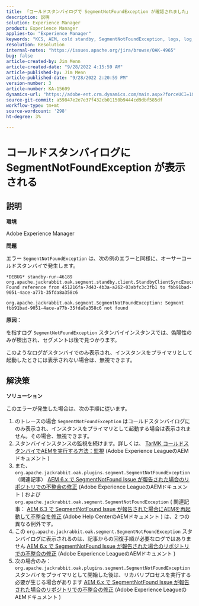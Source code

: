 ```yaml
---
title: 「コールドスタンバイログで SegmentNotFoundException が確認されました」
description: 説明
solution: Experience Manager
product: Experience Manager
applies-to: "Experience Manager"
keywords: "KCS, AEM, cold standby, SegmentNotFoundException, logs, log, Adobe Experience Manager"
resolution: Resolution
internal-notes: "https://issues.apache.org/jira/browse/OAK-4965"
bug: false
article-created-by: Jim Menn
article-created-date: "9/28/2022 4:15:59 AM"
article-published-by: Jim Menn
article-published-date: "9/28/2022 2:20:59 PM"
version-number: 3
article-number: KA-15609
dynamics-url: "https://adobe-ent.crm.dynamics.com/main.aspx?forceUCI=1&pagetype=entityrecord&etn=knowledgearticle&id=5941513c-e43e-ed11-9db1-0022480866ad"
source-git-commit: a59847e2e7e37f432cb01150b9444cd9dbf585df
workflow-type: tm+mt
source-wordcount: '298'
ht-degree: 3%

---
```


# コールドスタンバイログに SegmentNotFoundException が表示される

## 説明

<b>環境</b>

Adobe Experience Manager

<b>問題</b>

エラー `SegmentNotFoundException` は、次の例のエラーと同様に、オーサーコールドスタンバイで発生します。

```
*DEBUG* standby-run-46189 org.apache.jackrabbit.oak.segment.standby.client.StandbyClientSyncExecution Found reference from 451216fa-7d43-4b3a-a262-03abfc3c3fb1 to fbb91bad-9051-4ace-a77b-35fda8a358c6

org.apache.jackrabbit.oak.segment.SegmentNotFoundException: Segment fbb91bad-9051-4ace-a77b-35fda8a358c6 not found
```

<b>原因</b>：

を指すログ `SegmentNotFoundException` スタンバイインスタンスでは、偽陽性のみが検出され、セグメントは後で見つかります。

このようなログがスタンバイでのみ表示され、インスタンスをプライマリとして起動したときには表示されない場合は、無視できます。

## 解決策

<b>ソリューション</b>

このエラーが発生した場合は、次の手順に従います。

1. のトレースの場合 `SegmentNotFoundException` はコールドスタンバイログにのみ表示され、インスタンスをプライマリとして起動する場合は表示されません。その場合、無視できます。
1. スタンバイインスタンスの監視を続けます。詳しくは、 [TarMK コールドスタンバイでAEMを実行する方法：監視](https://docs.adobe.com/content/help/en/experience-manager-65/deploying/deploying/tarmk-cold-standby.html#monitoring) (Adobe Experience LeagueのAEMドキュメント )
1. また、 `org.apache.jackrabbit.oak.plugins.segment.SegmentNotFoundException` （関連記事） [AEM 6.x で SegmentNotFound Issue が報告された場合のリポジトリでの不整合の修正](https://helpx.adobe.com/experience-manager/kb/fix-inconsistencies-in-the-repository-when-segmentnotfound-issue.html) (Adobe Experience LeagueのAEMドキュメント ) および `org.apache.jackrabbit.oak.segment.SegmentNotFoundException` ( 関連記事： [AEM 6.3 で SegmentNotFound Issue が報告された場合にAEMを再起動して不整合を修正](https://helpx.adobe.com/au/experience-manager/kb/fix-inconsistencies-by-restarting-AEM-when-segmentNotFound-issue-is-reported-in-AEM.html) (Adobe Help CenterのAEMドキュメント ) は、2 つの異なる例外です。
1. この `org.apache.jackrabbit.oak.segment.SegmentNotFoundException` スタンバイログに表示されるのは、記事からの回復手順が必要なログではありません [AEM 6.x で SegmentNotFound Issue が報告された場合のリポジトリでの不整合の修正](https://helpx.adobe.com/experience-manager/kb/fix-inconsistencies-in-the-repository-when-segmentnotfound-issue.html) (Adobe Experience LeagueのAEMドキュメント )
1. 次の場合のみ： `org.apache.jackrabbit.oak.plugins.segment.SegmentNotFoundException` スタンバイをプライマリとして開始した後は、リカバリプロセスを実行する必要が生じる場合があります [AEM 6.x で SegmentNotFound Issue が報告された場合のリポジトリでの不整合の修正](https://helpx.adobe.com/experience-manager/kb/fix-inconsistencies-in-the-repository-when-segmentnotfound-issue.html) (Adobe Experience LeagueのAEMドキュメント )
